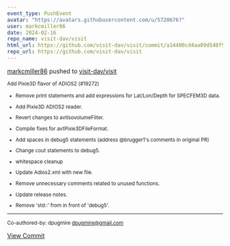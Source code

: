 ```yaml
---
event_type: PushEvent
avatar: "https://avatars.githubusercontent.com/u/5720676?"
user: markcmiller86
date: 2024-02-16
repo_name: visit-dav/visit
html_url: https://github.com/visit-dav/visit/commit/a14400cd4aa09d540f98219d722761d0a966da81
repo_url: https://github.com/visit-dav/visit
---
```


<a href='https://github.com/markcmiller86' target='_blank'>markcmiller86</a> pushed to <a href='https://github.com/visit-dav/visit' target='_blank'>visit-dav/visit</a>

<small>Add Pixie3D flavor of ADIOS2  (#19272)

* Remove print statements and add expressions for Lat/Lon/Depth for SPECFEM3D data.

* Add Pixie3D ADIOS2 reader.

* Revert changes to avtIsovolumeFilter.

* Compile fixes for avtPixie3DFileFormat.

* Add spaces in debug5 statements (address @brugger1's comments in original PR)

* Change cout statements to debug5.

* whitespace cleanup

* Update Adios2.xml with new file.

* Remove unnecessary comments related to unused functions.

* Update release notes.

* Remove 'std::' from in front of 'debug5'.

---------

Co-authored-by: dpugmire <dpugmire@gmail.com></small>

<a href='https://github.com/visit-dav/visit/commit/a14400cd4aa09d540f98219d722761d0a966da81' target='_blank'>View Commit</a>